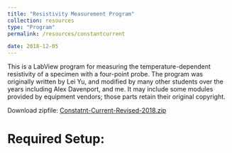 ```yaml
---
title: "Resistivity Measurement Program"
collection: resources
type: "Program"
permalink: /resources/constantcurrent

date: 2018-12-05
---
```


This is a LabView program for measuring the temperature-dependent resistivity of a specimen with a four-point probe. The program was originally written by Lei Yu, and modified by many other students over the years including Alex Davenport, and me. It may include some modules provided by equipment vendors; those parts retain their original copyright.

Download zipfile: [Constatnt-Current-Revised-2018.zip](https://cjkopas.github.io/resources/Constatnt-Current-Revised-2018.zip)

Required Setup:
======
